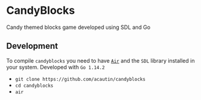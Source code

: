 # CandyBlocks

Candy themed blocks game developed using SDL and Go

## Development

To compile `candyblocks` you need to have [`Air`](https://github.com/cosmtrek/air) and the `SDL` library installed in your system. Developed with `Go 1.14.2`

* `git clone https://github.com/acautin/candyblocks`
* `cd candyblocks`
* `air`
